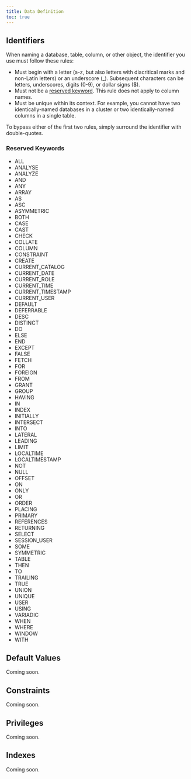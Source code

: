 ```yaml
---
title: Data Definition
toc: true
---
```


## Identifiers

When naming a database, table, column, or other object, the identifier you use must follow these rules:

- Must begin with a letter (a-z, but also letters with diacritical marks and non-Latin letters) or an underscore (_). Subsequent characters can be letters, underscores, digits (0-9), or dollar signs ($).
- Must not be a [reserved keyword](#reserved-keywords). This rule does not apply to column names.
- Must be unique within its context. For example, you cannot have two identically-named databases in a cluster or two identically-named columns in a single table. 

To bypass either of the first two rules, simply surround the identifier with double-quotes.

### Reserved Keywords

- ALL
- ANALYSE
- ANALYZE
- AND
- ANY
- ARRAY
- AS
- ASC
- ASYMMETRIC
- BOTH
- CASE
- CAST
- CHECK
- COLLATE
- COLUMN
- CONSTRAINT
- CREATE
- CURRENT_CATALOG
- CURRENT_DATE
- CURRENT_ROLE
- CURRENT_TIME
- CURRENT_TIMESTAMP
- CURRENT_USER
- DEFAULT
- DEFERRABLE
- DESC
- DISTINCT
- DO
- ELSE
- END
- EXCEPT
- FALSE
- FETCH
- FOR
- FOREIGN
- FROM
- GRANT
- GROUP
- HAVING
- IN
- INDEX
- INITIALLY
- INTERSECT
- INTO
- LATERAL
- LEADING
- LIMIT
- LOCALTIME
- LOCALTIMESTAMP
- NOT
- NULL
- OFFSET
- ON
- ONLY
- OR
- ORDER
- PLACING
- PRIMARY
- REFERENCES
- RETURNING
- SELECT
- SESSION_USER
- SOME
- SYMMETRIC
- TABLE
- THEN
- TO
- TRAILING
- TRUE
- UNION
- UNIQUE
- USER
- USING
- VARIADIC
- WHEN
- WHERE
- WINDOW
- WITH

## Default Values

Coming soon.

## Constraints

Coming soon.

## Privileges

Coming soon.

## Indexes

Coming soon.